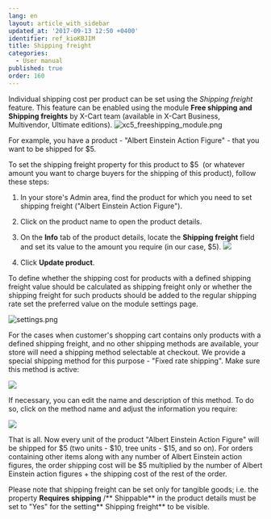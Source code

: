 ```yaml
---
lang: en
layout: article_with_sidebar
updated_at: '2017-09-13 12:50 +0400'
identifier: ref_kioKBJIM
title: Shipping freight
categories:
  - User manual
published: true
order: 160
---
```

Individual shipping cost per product can be set using the _Shipping freight_ feature. This feature can be enabled using the module **Free shipping and Shipping freights** by X-Cart team (available in X-Cart Business, Multivendor, Ultimate editions).
    ![xc5_freeshipping_module.png]({{site.baseurl}}/attachments/ref_kioKBJIM/xc5_freeshipping_module.png)

For example, you have a product - "Albert Einstein Action Figure" - that you want to be shipped for $5\.

To set the shipping freight property for this product to $5  (or whatever amount you want to charge buyers for the shipping of this product), follow these steps:

1.  In your store's Admin area, find the product for which you need to set shipping freight ("Albert Einstein Action Figure").
2.  Click on the product name to open the product details.
3.  On the **Info** tab of the product details, locate the **Shipping freight** field and set its value to the amount you require (in our case, $5).
    ![]({{site.baseurl}}/attachments/9306286/9437371.png)

4.  Click **Update product**.

To define whether the shipping cost for products with a defined shipping freight value should be calculated as shipping freight only or whether the shipping freight for such products should be added to the regular shipping rate set the preferred value on the module settings page.

   ![settings.png]({{site.baseurl}}/attachments/ref_IU9J0uuT/settings.png)

For the cases when customer's shopping cart contains only products with a defined shipping freight, and no other shipping methods are available, your store will need a shipping method selectable at checkout. We provide a special shipping method for this purpose - "Fixed rate shipping". Make sure this method is active:

![]({{site.baseurl}}/attachments/9306286/9437373.png)

If necessary, you can edit the name and description of this method. To do so, click on the method name and adjust the information you require:

![]({{site.baseurl}}/attachments/9306286/9437374.png)

That is all. Now every unit of the product "Albert Einstein Action Figure" will be shipped for $5 (two units - $10, tree units - $15, and so on). For orders containing other items along with any number of Albert Einstein action figures, the order shipping cost will be $5 multiplied by the number of Albert Einstein action figures + the shipping cost of the rest of the order.

Please note that shipping freight can be set only for tangible goods; i.e. the property **Requires shipping** /** Shippable** in the product details must be set to "Yes" for the setting** Shipping freight** to be visible.

